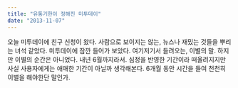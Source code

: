 ```yaml
---
title: "유통기한이 정해진 미투데이"
date: "2013-11-07"
---
```


오늘 미투데이에 친구 신청이 왔다. 사람으로 보이지는 않는, 뉴스나 재밌는 것들을 뿌리는 녀석 같았다. 미투데이에 잠깐 들어가 보았다. 여기저기서 들려오는, 이별의 말. 하지만 이별의 순간은 아니었다. 내년 6월까지라서. 심정을 반영한 기간이라 떠올려지지만 사실 사용자에게는 애매한 기간이 아닐까 생각해본다. 6개월 동안 시간을 들여 천천히 이별을 해야한단 말인가.
